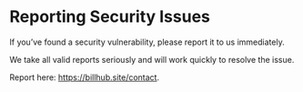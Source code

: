 # Reporting Security Issues

If you’ve found a security vulnerability, please report it to us immediately.

We take all valid reports seriously and will work quickly to resolve the issue.

Report here: https://billhub.site/contact.
